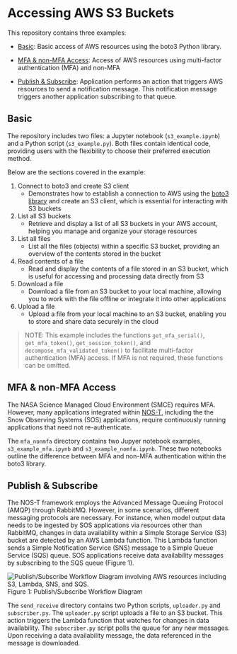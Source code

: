 # Accessing AWS S3 Buckets

This repository contains three examples: 

* [Basic](#basic): Basic access of AWS resources using the boto3 Python library.

* [MFA & non-MFA Access](#mfa--non-mfa-access): Access of AWS resources using multi-factor authentication (MFA) and non-MFA

* [Publish & Subscribe](#publish--subscribe): Application performs an action that triggers AWS resources to send a notification message. This notification message triggers another application subscribing to that queue.

## Basic

The repository includes two files: a Jupyter notebook (`s3_example.ipynb`) and a Python script (`s3_example.py`). Both files contain identical code, providing users with the flexibility to choose their preferred execution method.

Below are the sections covered in the example:

1. Connect to boto3 and create S3 client
    * Demonstrates how to establish a connection to AWS using the [boto3 library](https://boto3.amazonaws.com/v1/documentation/api/latest/index.html) and create an S3 client, which is essential for interacting with S3 buckets
1. List all S3 buckets
    * Retrieve and display a list of all S3 buckets in your AWS account, helping you manage and organize your storage resources
1. List all files
    * List all the files (objects) within a specific S3 bucket, providing an overview of the contents stored in the bucket
1. Read contents of a file
    * Read and display the contents of a file stored in an S3 bucket, which is useful for accessing and processing data directly from S3
1. Download a file
    * Download a file from an S3 bucket to your local machine, allowing you to work with the file offline or integrate it into other applications
1. Upload a file
    * Upload a file from your local machine to an S3 bucket, enabling you to store and share data securely in the cloud

> NOTE: This example includes the functions `get_mfa_serial()`, `get_mfa_token()`, `get_session_token()`, and `decompose_mfa_validated_token()` to facilitate multi-factor authentication (MFA) access. If MFA is not required, these functions can be omitted.

## MFA & non-MFA Access

The NASA Science Managed Cloud Environment (SMCE) requires MFA. However, many applications integrated within [NOS-T](https://github.com/code-lab-org/nost-tools), including the the Snow Observing Systems (SOS) applications, require continuously running applications that need not re-authenticate.

The `mfa_nonmfa` directory contains two Jupyer notebook examples, `s3_example_mfa.ipynb` and `s3_example_nomfa.ipynb`. These two notebooks outline the difference between MFA and non-MFA authentication within the boto3 library.

## Publish & Subscribe

The NOS-T framework employs the Advanced Message Queuing Protocol (AMQP) through RabbitMQ. However, in some scenarios, different messaging protocols are necessary. For instance, when model output data needs to be ingested by SOS applications via resources other than RabbitMQ, changes in data availability within a Simple Storage Service (S3) bucket are detected by an AWS Lambda function. This Lambda function sends a Simple Notification Service (SNS) message to a Simple Queue Service (SQS) queue. SOS applications receive data availability messages by subscribing to the SQS queue (Figure 1).

<img src="https://docs.google.com/drawings/d/e/2PACX-1vTmZIFYDTr8kw22hmZzo7mpdfYMv_oKMk9DdagOu0ESL11nvcv374iLfNZTaMVI7LT1iGR6EyGKiY7A/pub?w=1318&amp;h=764" alt="Publish/Subscribe Workflow Diagram involving AWS resources including S3, Lambda, SNS, and SQS.">
<figcaption>Figure 1: Publish/Subscribe Workflow Diagram</figcaption>

The `send_receive` directory contains two Python scripts, `uploader.py` and `subscriber.py`. The `uploader.py` script uploads a file to an S3 bucket. This action triggers the Lambda function that watches for changes in data availability. The `subscriber.py` script polls the queue for any new messages. Upon receiving a data availability message, the data referenced in the message is downloaded.